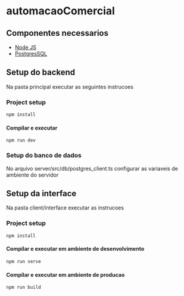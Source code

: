 # automacaoComercial

## Componentes necessarios
  - [Node JS](https://nodejs.org/en/)
  - [PostgresSQL](https://www.postgresql.org/)
 
## Setup do backend
Na pasta principal executar as seguintes instrucoes
### Project setup
```
npm install
```
#### Compilar e executar 
```
npm run dev
```
### Setup do banco de dados
No arquivo server/src/db/postgres_client.ts configurar as variaveis de ambiente do servidor

## Setup da interface
Na pasta client/interface executar as instrucoes
### Project setup
```
npm install
```

#### Compilar e executar em ambiente de desenvolvimento
```
npm run serve
```

#### Compilar e executar em ambiente de producao
```
npm run build
```
